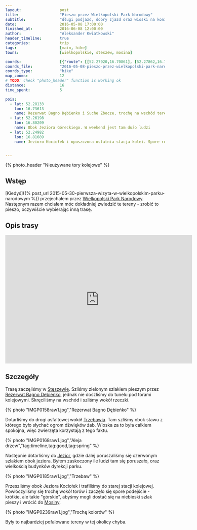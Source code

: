 ```yaml
---
layout:                 post
title:                  "Pieszo przez Wielkopolski Park Narodowy"
subtitle:               "długi podjazd, dobry zjazd oraz wioski na koniec"
date:                   2016-05-08 17:00:00
finished_at:            2016-06-08 12:00:00
author:                 "Aleksander Kwiatkowski"
header_timeline:        true
categories:             trip
tags:                   [main, hike]
towns:                  [wielkopolskie, steszew, mosina]

coords:                 [{"route": [[52.27920,16.70861], [52.27862,16.72298], [52.27978,16.72521], [52.28277,16.72586], [52.27996,16.73208], [52.28109,16.73594], [52.28424,16.73612], [52.28450,16.75393], [52.28658,16.75749], [52.27925,16.76358], [52.27631,16.76010], [52.27242,16.76375], [52.27576,16.77654], [52.27027,16.79954], [52.26867,16.80341], [52.26581,16.80010], [52.25753,16.80684], [52.25493,16.80650], [52.24952,16.81495], [52.24970,16.81778], [52.24744,16.82538], [52.25070,16.82559], [52.25343,16.83113], [52.24560,16.84353], [52.24542,16.84958], [52.24111,16.85212]], "type": "hike"}]
coords_file:            "2016-05-08-pieszo-przez-wielkopolski-park-narodowy.json"
coords_type:            "hike"
map_zooms:              12
# TODO: check "photo_header" function is working ok
distance:               16
time_spent:             5

pois:
  - lat: 52.28133
    lon: 16.73613
    name: Rezerwat Bagno Dębienko i Suche Zbocze, trochę na wschód tereny podmokłe
  - lat: 52.26198
    lon: 16.80209
    name: Obok Jeziora Góreckiego. W weekend jest tam dużo ludzi
  - lat: 52.24982
    lon: 16.81689
    name: Jezioro Kociołek i opuszczona ostatnia stacja kolei. Spore różnice wysokości.


---
```


[wiki-bagno-debienko]:      https://pl.wikipedia.org/wiki/Obszar_ochrony_%C5%9Bcis%C5%82ej_Bagno_D%C4%99bienko
[wiki-wpn]:                 https://pl.wikipedia.org/wiki/Wielkopolski_Park_Narodowy
[wiki-steszew]:             https://pl.wikipedia.org/wiki/St%C4%99szew
[wiki-trzebaw]:             https://pl.wikipedia.org/wiki/Trzebaw_(wojew%C3%B3dztwo_wielkopolskie)
[wiki-jeziory]:             https://pl.wikipedia.org/wiki/Jeziory_(wojew%C3%B3dztwo_wielkopolskie)
[wiki-mosina]:              https://pl.wikipedia.org/wiki/Mosina

{% photo_header "Nieużywane tory kolejowe" %}

Wstęp
-----

[Kiedyś]({% post_url 2015-05-30-pierwsza-wizyta-w-wielkopolskim-parku-narodowym %})
przejechałem przez [Wielkopolski Park Narodowy][wiki-wpn].
Następnym razem chciałem móc dokładniej zwiedzić te tereny - zrobić to pieszo,
oczywiście wybierając inną trasę.

Opis trasy
----------

<iframe height='405' width='590' frameborder='0' allowtransparency='true' scrolling='no' src='https://www.strava.com/activities/571687820/embed/282faae63392e937183f47de1ccb250a0bb5b2bf'></iframe>

Szczegóły
---------

Trasę zaczęliśmy w [Stęszewie][wiki-steszew]. Szliśmy zielonym szlakiem
pieszym przez [Rezerwat Bagno Dębienko][wiki-bagno-debienko], jednak nie doszliśmy
do tunelu pod torami kolejowymi. Skręciliśmy na wschód i szliśmy wokół
rzeczki.

{% photo "IMGP0158raw1.jpg","Rezerwat Bagno Dębieńko" %}

Dotarliśmy do drogi asfaltowej wokół [Trzebawia][wiki-trzebaw]. Tam szliśmy
obok stawu z którego było słychać ogrom dźwięków żab. Wioska za to była całkiem spokojna,
więc zwierzęta korzystają z tego faktu.

{% photo "IMGP0168raw1.jpg","Aleja drzew","tag:timeline,tag:good,tag:spring" %}

Następnie dotarliśmy do [Jezior][wiki-jeziory], gdzie dalej poruszaliśmy się
czerwonym szlakiem obok jeziora. Byłem zaskoczony ile ludzi tam się poruszało,
oraz wielkością budynków dyrekcji parku.

{% photo "IMGP0185raw1.jpg","Trzebaw" %}

Przeszliśmy obok Jeziora Kociołek i trafiliśmy do starej stacji kolejowej.
Powłóczyliśmy się trochę wokół torów i zaczęło się spore podejście - krótkie,
ale takie "górskie", abyśmy mogli dostać się na niebieski szlak pieszy i wrócić
do [Mosiny][wiki-mosina].

{% photo "IMGP0239raw1.jpg","Trochę kolorów" %}

Były to najbardziej pofalowane tereny w tej okolicy chyba.
